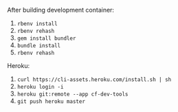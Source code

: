 After building development container:

1. `rbenv install`
2. `rbenv rehash`
3. `gem install bundler`
4. `bundle install`
5. `rbenv rehash`

Heroku:

1. `curl https://cli-assets.heroku.com/install.sh | sh`
2. `heroku login -i`
3. `heroku git:remote --app cf-dev-tools`
4. `git push heroku master`
